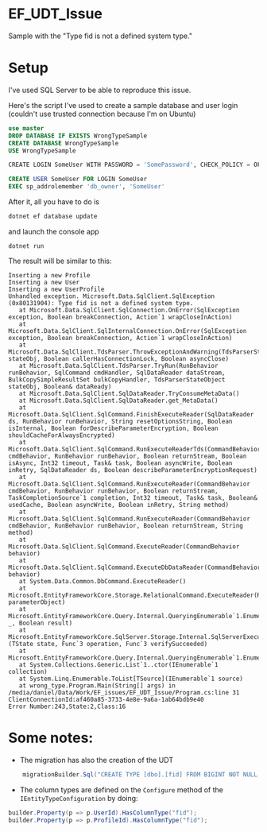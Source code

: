 # EF_UDT_Issue
Sample with the "Type fid is not a defined system type."

# Setup

I've used SQL Server to be able to reproduce this issue.

Here's the script I've used to create a sample database and user login (couldn't use trusted connection because I'm on Ubuntu)

``` sql
use master
DROP DATABASE IF EXISTS WrongTypeSample
CREATE DATABASE WrongTypeSample
USE WrongTypeSample

CREATE LOGIN SomeUser WITH PASSWORD = 'SomePassword', CHECK_POLICY = OFF  

CREATE USER SomeUser FOR LOGIN SomeUser
EXEC sp_addrolemember 'db_owner', 'SomeUser'
```

After it, all you have to do is 

``` csharp
dotnet ef database update
```

and launch the console app

```
dotnet run
```

The result will be similar to this:
```
Inserting a new Profile
Inserting a new User
Inserting a new UserProfile
Unhandled exception. Microsoft.Data.SqlClient.SqlException (0x80131904): Type fid is not a defined system type.
   at Microsoft.Data.SqlClient.SqlConnection.OnError(SqlException exception, Boolean breakConnection, Action`1 wrapCloseInAction)
   at Microsoft.Data.SqlClient.SqlInternalConnection.OnError(SqlException exception, Boolean breakConnection, Action`1 wrapCloseInAction)
   at Microsoft.Data.SqlClient.TdsParser.ThrowExceptionAndWarning(TdsParserStateObject stateObj, Boolean callerHasConnectionLock, Boolean asyncClose)
   at Microsoft.Data.SqlClient.TdsParser.TryRun(RunBehavior runBehavior, SqlCommand cmdHandler, SqlDataReader dataStream, BulkCopySimpleResultSet bulkCopyHandler, TdsParserStateObject stateObj, Boolean& dataReady)
   at Microsoft.Data.SqlClient.SqlDataReader.TryConsumeMetaData()
   at Microsoft.Data.SqlClient.SqlDataReader.get_MetaData()
   at Microsoft.Data.SqlClient.SqlCommand.FinishExecuteReader(SqlDataReader ds, RunBehavior runBehavior, String resetOptionsString, Boolean isInternal, Boolean forDescribeParameterEncryption, Boolean shouldCacheForAlwaysEncrypted)
   at Microsoft.Data.SqlClient.SqlCommand.RunExecuteReaderTds(CommandBehavior cmdBehavior, RunBehavior runBehavior, Boolean returnStream, Boolean isAsync, Int32 timeout, Task& task, Boolean asyncWrite, Boolean inRetry, SqlDataReader ds, Boolean describeParameterEncryptionRequest)
   at Microsoft.Data.SqlClient.SqlCommand.RunExecuteReader(CommandBehavior cmdBehavior, RunBehavior runBehavior, Boolean returnStream, TaskCompletionSource`1 completion, Int32 timeout, Task& task, Boolean& usedCache, Boolean asyncWrite, Boolean inRetry, String method)
   at Microsoft.Data.SqlClient.SqlCommand.RunExecuteReader(CommandBehavior cmdBehavior, RunBehavior runBehavior, Boolean returnStream, String method)
   at Microsoft.Data.SqlClient.SqlCommand.ExecuteReader(CommandBehavior behavior)
   at Microsoft.Data.SqlClient.SqlCommand.ExecuteDbDataReader(CommandBehavior behavior)
   at System.Data.Common.DbCommand.ExecuteReader()
   at Microsoft.EntityFrameworkCore.Storage.RelationalCommand.ExecuteReader(RelationalCommandParameterObject parameterObject)
   at Microsoft.EntityFrameworkCore.Query.Internal.QueryingEnumerable`1.Enumerator.InitializeReader(DbContext _, Boolean result)
   at Microsoft.EntityFrameworkCore.SqlServer.Storage.Internal.SqlServerExecutionStrategy.Execute[TState,TResult](TState state, Func`3 operation, Func`3 verifySucceeded)
   at Microsoft.EntityFrameworkCore.Query.Internal.QueryingEnumerable`1.Enumerator.MoveNext()
   at System.Collections.Generic.List`1..ctor(IEnumerable`1 collection)
   at System.Linq.Enumerable.ToList[TSource](IEnumerable`1 source)
   at wrong_type.Program.Main(String[] args) in /media/daniel/Data/Work/EF_issues/EF_UDT_Issue/Program.cs:line 31
ClientConnectionId:af460a85-3733-4e8e-9a6a-1ab64bdb9e40
Error Number:243,State:2,Class:16
```

# Some notes:

* The migration has also the creation of the UDT 
``` csharp
	migrationBuilder.Sql("CREATE TYPE [dbo].[fid] FROM BIGINT NOT NULL; -- foreign id");
```

* The column types are defined on the `Configure` method of the `IEntityTypeConfiguration` by doing:
``` csharp
builder.Property(p => p.UserId).HasColumnType("fid");
builder.Property(p => p.ProfileId).HasColumnType("fid");
```
